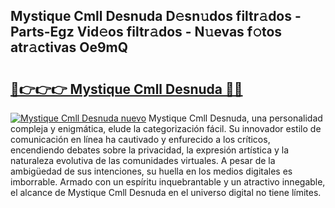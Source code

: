 ## Mystique Cmll Desnuda D𝚎sn𝚞dos filtr𝚊dos - Parts-Egz Vid𝚎os filtr𝚊dos - N𝚞evas f𝚘tos atr𝚊ctivas Oe9mQ

# <h2><a href="http://mb4uiya.tromn.icu/?c=Mystique+Cmll+Desnuda">🔗👉👉👉 Mystique Cmll Desnuda 🔗🔗</a></h2>

[![Mystique Cmll Desnuda nuevo](https://i.imgur.com/pEAQMta.gif)](http://mb4uiya.tromn.icu/?c=Mystique+Cmll+Desnuda)
Mystique Cmll Desnuda, una personalidad compleja y enigmática, elude la categorización fácil. Su innovador estilo de comunicación en línea ha cautivado y enfurecido a los críticos, encendiendo debates sobre la privacidad, la expresión artística y la naturaleza evolutiva de las comunidades virtuales. A pesar de la ambigüedad de sus intenciones, su huella en los medios digitales es imborrable. Armado con un espíritu inquebrantable y un atractivo innegable, el alcance de Mystique Cmll Desnuda en el universo digital no tiene límites.

